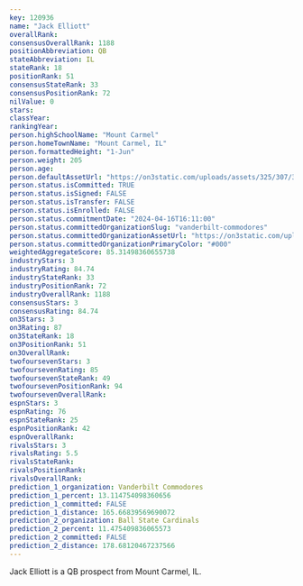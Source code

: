 ```yaml
---
key: 120936
name: "Jack Elliott"
overallRank: 
consensusOverallRank: 1188
positionAbbreviation: QB
stateAbbreviation: IL
stateRank: 18
positionRank: 51
consensusStateRank: 33
consensusPositionRank: 72
nilValue: 0
stars: 
classYear: 
rankingYear: 
person.highSchoolName: "Mount Carmel"
person.homeTownName: "Mount Carmel, IL"
person.formattedHeight: "1-Jun"
person.weight: 205
person.age: 
person.defaultAssetUrl: "https://on3static.com/uploads/assets/325/307/307325.png"
person.status.isCommitted: TRUE
person.status.isSigned: FALSE
person.status.isTransfer: FALSE
person.status.isEnrolled: FALSE
person.status.commitmentDate: "2024-04-16T16:11:00"
person.status.committedOrganizationSlug: "vanderbilt-commodores"
person.status.committedOrganizationAssetUrl: "https://on3static.com/uploads/assets/755/214/214755.svg"
person.status.committedOrganizationPrimaryColor: "#000"
weightedAggregateScore: 85.31498360655738
industryStars: 3
industryRating: 84.74
industryStateRank: 33
industryPositionRank: 72
industryOverallRank: 1188
consensusStars: 3
consensusRating: 84.74
on3Stars: 3
on3Rating: 87
on3StateRank: 18
on3PositionRank: 51
on3OverallRank: 
twofoursevenStars: 3
twofoursevenRating: 85
twofoursevenStateRank: 49
twofoursevenPositionRank: 94
twofoursevenOverallRank: 
espnStars: 3
espnRating: 76
espnStateRank: 25
espnPositionRank: 42
espnOverallRank: 
rivalsStars: 3
rivalsRating: 5.5
rivalsStateRank: 
rivalsPositionRank: 
rivalsOverallRank: 
prediction_1_organization: Vanderbilt Commodores
prediction_1_percent: 13.114754098360656
prediction_1_committed: FALSE
prediction_1_distance: 165.66839569690072
prediction_2_organization: Ball State Cardinals
prediction_2_percent: 11.475409836065573
prediction_2_committed: FALSE
prediction_2_distance: 178.68120467237566
---
```

Jack Elliott is a QB prospect from Mount Carmel, IL.